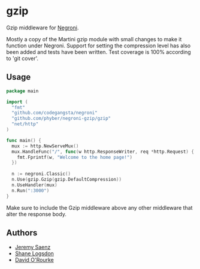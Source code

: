 # gzip

Gzip middleware for [Negroni](https://github.com/codegangsta/negroni).

Mostly a copy of the Martini gzip module with small changes to make it function
under Negroni. Support for setting the compression level has also been added
and tests have been written. Test coverage is 100% according to 'git cover'.

## Usage

~~~ go
package main

import (
  "fmt"
  "github.com/codegangsta/negroni"
  "github.com/phyber/negroni-gzip/gzip"
  "net/http"
)

func main() {
  mux := http.NewServeMux()
  mux.HandleFunc("/", func(w http.ResponseWriter, req *http.Request) {
  	fmt.Fprintf(w, "Welcome to the home page!")
  })
  
  n := negroni.Classic()
  n.Use(gzip.Gzip(gzip.DefaultCompression))
  n.UseHandler(mux)
  n.Run(":3000")
}
~~~

Make sure to include the Gzip middleware above any other middleware that alter
the response body.

## Authors
* [Jeremy Saenz](http://github.com/codegangsta)
* [Shane Logsdon](http://github.com/slogsdon)
* [David O'Rourke](https://github.com/phyber)
